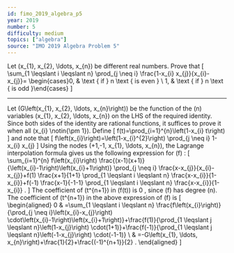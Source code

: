 ```yaml
---
id: fimo_2019_algebra_p5
year: 2019
number: 5
difficulty: medium
topics: ["algebra"]
source: "IMO 2019 Algebra Problem 5"
---
```


Let \(x_{1}, x_{2}, \ldots, x_{n}\) be different real numbers. Prove that
\[
\sum_{1 \leqslant i \leqslant n} \prod_{j \neq i} \frac{1-x_{i} x_{j}}{x_{i}-x_{j}}= \begin{cases}0, & \text { if } n \text { is even } \\ 1, & \text { if } n \text { is odd }\end{cases}
\]

---
Let \(G\left(x_{1}, x_{2}, \ldots, x_{n}\right)\) be the function of the \(n\) variables \(x_{1}, x_{2}, \ldots, x_{n}\) on the LHS of the required identity.
Since both sides of the identity are rational functions, it suffices to prove it when all \(x_{i} \notin\{\pm 1\}\). Define
\[
f(t)=\prod_{i=1}^{n}\left(1-x_{i} t\right)
\]
and note that
\[
f\left(x_{i}\right)=\left(1-x_{i}^{2}\right) \prod_{j \neq i} 1-x_{i} x_{j}
\]
Using the nodes \(+1,-1, x_{1}, \ldots, x_{n}\), the Lagrange interpolation formula gives us the following expression for \(f\) :
\[
\sum_{i=1}^{n} f\left(x_{i}\right) \frac{(x-1)(x+1)}{\left(x_{i}-1\right)\left(x_{i}+1\right)} \prod_{j \neq i} \frac{x-x_{j}}{x_{i}-x_{j}}+f(1) \frac{x+1}{1+1} \prod_{1 \leqslant i \leqslant n} \frac{x-x_{i}}{1-x_{i}}+f(-1) \frac{x-1}{-1-1} \prod_{1 \leqslant i \leqslant n} \frac{x-x_{i}}{1-x_{i}} .
\]
The coefficient of \(t^{n+1}\) in \(f(t)\) is 0 , since \(f\) has degree \(n\). The coefficient of \(t^{n+1}\) in the above expression of \(f\) is
\[
\begin{aligned}
0 & =\sum_{1 \leqslant i \leqslant n} \frac{f\left(x_{i}\right)}{\prod_{j \neq i}\left(x_{i}-x_{j}\right) \cdot\left(x_{i}-1\right)\left(x_{i}+1\right)}+\frac{f(1)}{\prod_{1 \leqslant j \leqslant n}\left(1-x_{j}\right) \cdot(1+1)}+\frac{f(-1)}{\prod_{1 \leqslant j \leqslant n}\left(-1-x_{j}\right) \cdot(-1-1)} \\
& =-G\left(x_{1}, \ldots, x_{n}\right)+\frac{1}{2}+\frac{(-1)^{n+1}}{2} .
\end{aligned}
\]
